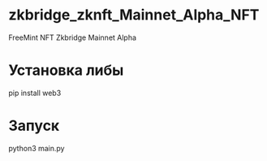 # zkbridge_zknft_Mainnet_Alpha_NFT
FreeMint NFT Zkbridge Mainnet Alpha

# Установка либы
pip install web3

# Запуск
python3 main.py
